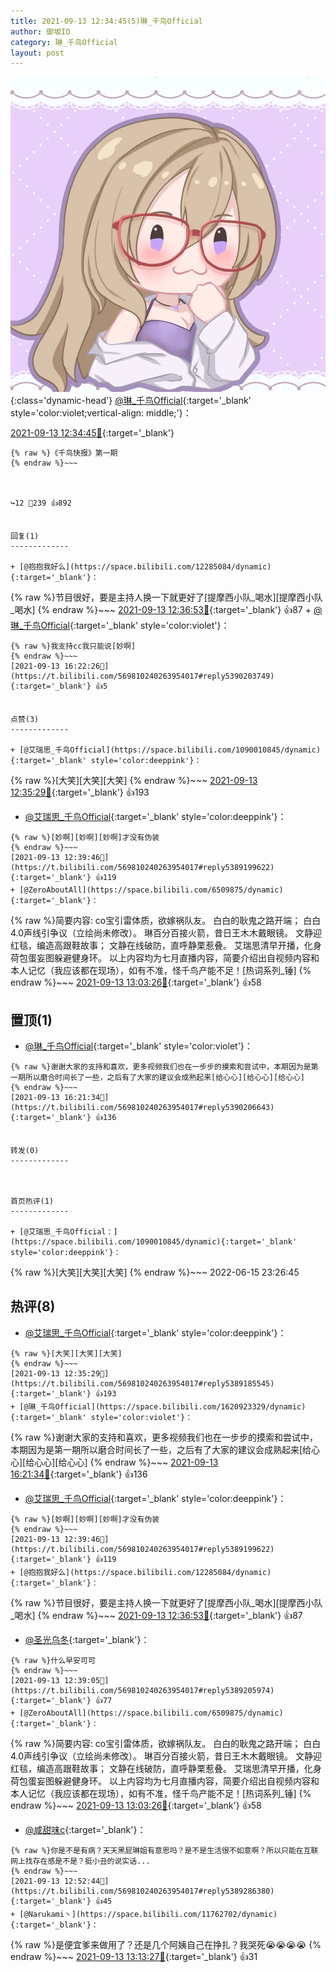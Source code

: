 ```yaml
---
title: 2021-09-13 12:34:45(5)琳_千鸟Official
author: 御坂IO
category: 琳_千鸟Official
layout: post
---
```


![img](/images/c0a88f85ebd0d056f37b114e0748e69556c8b488.jpg){:class='dynamic-head'}
[@琳_千鸟Official](https://space.bilibili.com/1620923329/dynamic){:target='_blank' style='color:violet;vertical-align: middle;'}：

[2021-09-13 12:34:45🔗](https://t.bilibili.com/569810240263954017){:target='_blank'}

~~~
{% raw %}《千鸟快报》第一期
{% endraw %}~~~



↪️12 💬239 👍892


回复(1)
-------------

+ [@抱抱我好么](https://space.bilibili.com/12285084/dynamic){:target='_blank'}：
~~~
{% raw %}节目很好，要是主持人换一下就更好了[提摩西小队_喝水][提摩西小队_喝水]
{% endraw %}~~~
[2021-09-13 12:36:53🔗](https://t.bilibili.com/569810240263954017#reply5389191018){:target='_blank'} 👍87
    + [@琳_千鸟Official](https://space.bilibili.com/1620923329/dynamic){:target='_blank' style='color:violet'}：
~~~
{% raw %}我支持cc我只能说[妙啊]
{% endraw %}~~~
[2021-09-13 16:22:26🔗](https://t.bilibili.com/569810240263954017#reply5390203749){:target='_blank'} 👍5


点赞(3)
-------------

+ [@艾瑞思_千鸟Official](https://space.bilibili.com/1090010845/dynamic){:target='_blank' style='color:deeppink'}：
~~~
{% raw %}[大笑][大笑][大笑]
{% endraw %}~~~
[2021-09-13 12:35:29🔗](https://t.bilibili.com/569810240263954017#reply5389185545){:target='_blank'} 👍193
+ [@艾瑞思_千鸟Official](https://space.bilibili.com/1090010845/dynamic){:target='_blank' style='color:deeppink'}：
~~~
{% raw %}[妙啊][妙啊][妙啊]才没有伪装
{% endraw %}~~~
[2021-09-13 12:39:46🔗](https://t.bilibili.com/569810240263954017#reply5389199622){:target='_blank'} 👍119
+ [@ZeroAboutAll](https://space.bilibili.com/6509875/dynamic){:target='_blank'}：
~~~
{% raw %}简要内容:
co宝引雷体质，欲嫁祸队友。
白白的耿鬼之路开端；
白白4.0声线引争议（立绘尚未修改）。
琳百分百接火箭，昔日王木木戴眼镜。
文静迎红毯，编造高跟鞋故事；
文静在线破防，直呼静栗惹叠。
艾瑞思清早开播，化身荷包蛋妄图躲避健身环。
以上内容均为七月直播内容，简要介绍出自视频内容和本人记忆（我应该都在现场），如有不准，怪千鸟产能不足！[热词系列_锤]
{% endraw %}~~~
[2021-09-13 13:03:26🔗](https://t.bilibili.com/569810240263954017#reply5389351924){:target='_blank'} 👍58


置顶(1)
-------------

+ [@琳_千鸟Official](https://space.bilibili.com/1620923329/dynamic){:target='_blank' style='color:violet'}：
~~~
{% raw %}谢谢大家的支持和喜欢，更多视频我们也在一步步的摸索和尝试中，本期因为是第一期所以磨合时间长了一些，之后有了大家的建议会成熟起来[给心心][给心心][给心心]
{% endraw %}~~~
[2021-09-13 16:21:34🔗](https://t.bilibili.com/569810240263954017#reply5390206643){:target='_blank'} 👍136


转发(0)
-------------



首页热评(1)
-------------

+ [@艾瑞思_千鸟Official：](https://space.bilibili.com/1090010845/dynamic){:target='_blank' style='color:deeppink'}：
~~~
{% raw %}[大笑][大笑][大笑]
{% endraw %}~~~
2022-06-15 23:26:45


热评(8)
-------------

+ [@艾瑞思_千鸟Official](https://space.bilibili.com/1090010845/dynamic){:target='_blank' style='color:deeppink'}：
~~~
{% raw %}[大笑][大笑][大笑]
{% endraw %}~~~
[2021-09-13 12:35:29🔗](https://t.bilibili.com/569810240263954017#reply5389185545){:target='_blank'} 👍193
+ [@琳_千鸟Official](https://space.bilibili.com/1620923329/dynamic){:target='_blank' style='color:violet'}：
~~~
{% raw %}谢谢大家的支持和喜欢，更多视频我们也在一步步的摸索和尝试中，本期因为是第一期所以磨合时间长了一些，之后有了大家的建议会成熟起来[给心心][给心心][给心心]
{% endraw %}~~~
[2021-09-13 16:21:34🔗](https://t.bilibili.com/569810240263954017#reply5390206643){:target='_blank'} 👍136
+ [@艾瑞思_千鸟Official](https://space.bilibili.com/1090010845/dynamic){:target='_blank' style='color:deeppink'}：
~~~
{% raw %}[妙啊][妙啊][妙啊]才没有伪装
{% endraw %}~~~
[2021-09-13 12:39:46🔗](https://t.bilibili.com/569810240263954017#reply5389199622){:target='_blank'} 👍119
+ [@抱抱我好么](https://space.bilibili.com/12285084/dynamic){:target='_blank'}：
~~~
{% raw %}节目很好，要是主持人换一下就更好了[提摩西小队_喝水][提摩西小队_喝水]
{% endraw %}~~~
[2021-09-13 12:36:53🔗](https://t.bilibili.com/569810240263954017#reply5389191018){:target='_blank'} 👍87
+ [@圣光乌冬](https://space.bilibili.com/1974566/dynamic){:target='_blank'}：
~~~
{% raw %}什么早安可可
{% endraw %}~~~
[2021-09-13 12:39:05🔗](https://t.bilibili.com/569810240263954017#reply5389205974){:target='_blank'} 👍77
+ [@ZeroAboutAll](https://space.bilibili.com/6509875/dynamic){:target='_blank'}：
~~~
{% raw %}简要内容:
co宝引雷体质，欲嫁祸队友。
白白的耿鬼之路开端；
白白4.0声线引争议（立绘尚未修改）。
琳百分百接火箭，昔日王木木戴眼镜。
文静迎红毯，编造高跟鞋故事；
文静在线破防，直呼静栗惹叠。
艾瑞思清早开播，化身荷包蛋妄图躲避健身环。
以上内容均为七月直播内容，简要介绍出自视频内容和本人记忆（我应该都在现场），如有不准，怪千鸟产能不足！[热词系列_锤]
{% endraw %}~~~
[2021-09-13 13:03:26🔗](https://t.bilibili.com/569810240263954017#reply5389351924){:target='_blank'} 👍58
+ [@咸甜味c](https://space.bilibili.com/253675077/dynamic){:target='_blank'}：
~~~
{% raw %}你是不是有病？天天黑屁琳姐有意思吗？是不是生活很不如意啊？所以只能在互联网上找存在感是不是？挺小丑的说实话...
{% endraw %}~~~
[2021-09-13 12:52:44🔗](https://t.bilibili.com/569810240263954017#reply5389286380){:target='_blank'} 👍45
+ [@Narukami丶](https://space.bilibili.com/11762702/dynamic){:target='_blank'}：
~~~
{% raw %}是便宜爹来做用了？还是几个阿姨自己在挣扎？我哭死😭😭😭😭
{% endraw %}~~~
[2021-09-13 13:13:27🔗](https://t.bilibili.com/569810240263954017#reply5389410410){:target='_blank'} 👍31


